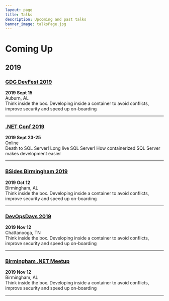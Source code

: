 ```yaml
---
layout: page
title: Talks
description: Upcoming and past talks
banner_image: talksPage.jpg
---
```


# Coming Up

## 2019

### <a href="https://gdgcloudauburndevfest19.firebaseapp.com/" target="_blank">GDG DevFest 2019</a>
**2019 Sept 15**<br/>
Auburn, AL<br/>
Think inside the box. Developing inside a container to avoid conflicts, improve security and speed up on-boarding

---

### <a href="https://www.dotnetconf.net/" target="_blank">.NET Conf 2019</a>
**2019 Sept 23-25**<br/>
Online<br/>
Death to SQL Server! Long live SQL Server! How containerized SQL Server makes development easier

---

### <a href="https://bsidesbham.org/" target="_blank">BSides Birmingham 2019</a>
**2019 Oct 12**<br/>
Birmingham, AL<br/>
Think inside the box. Developing inside a container to avoid conflicts, improve security and speed up on-boarding

---

### <a href="https://devopsdays.org/events/2019-chattanooga/welcome/" target="_blank">DevOpsDays 2019</a>
**2019 Nov 12**<br/>
Chattanooga, TN<br/>
Think inside the box. Developing inside a container to avoid conflicts, improve security and speed up on-boarding

---

### <a href="https://www.meetup.com/Birmingham-NET-Meetup/" target="_blank">Birmingham .NET Meetup</a>
**2019 Nov 12**<br/>
Birmingham, AL<br/>
Think inside the box. Developing inside a container to avoid conflicts, improve security and speed up on-boarding

---
